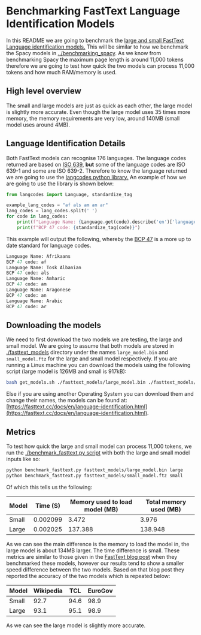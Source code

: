# Benchmarking FastText Language Identification Models

In this README we are going to benchmark the [large and small FastText Language identification models.](https://fasttext.cc/docs/en/language-identification.html) This will be similar to how we benchmark the Spacy models in [../benchmarking_spacy](../benchmarking_spacy). As we know from benchmarking Spacy the maximum page length is around 11,000 tokens therefore we are going to test how quick the two models can process 11,000 tokens and how much RAM/memory is used.

## High level overview

The small and large models are just as quick as each other, the large model is slightly more accurate. Even though the large model uses 35 times more memory, the memory requirements are very low, around 140MB (small model uses around 4MB).

## Language Identification Details

Both FastText models can recognise 176 languages. The language codes returned are based on [ISO 639](https://en.wikipedia.org/wiki/ISO_639), **but** some of the language codes are ISO 639-1 and some are ISO 639-2. Therefore to know the language returned we are going to use the [langcodes python library.](https://github.com/rspeer/langcodes) An example of how we are going to use the library is shown below:

``` python
from langcodes import Language, standardize_tag

example_lang_codes = "af als am an ar"
lang_codes = lang_codes.split(' ')
for code in lang_codes:
    print(f"Language Name: {Language.get(code).describe('en')['language']}")
    print(f"BCP 47 code: {standardize_tag(code)}")
```

This example will output the following, whereby the [BCP 47](http://tools.ietf.org/html/bcp47) is a more up to date standard for language codes.

``` python
Language Name: Afrikaans
BCP 47 code: af
Language Name: Tosk Albanian
BCP 47 code: als
Language Name: Amharic
BCP 47 code: am
Language Name: Aragonese
BCP 47 code: an
Language Name: Arabic
BCP 47 code: ar
```

## Downloading the models

We need to first download the two models we are testing, the large and small model. We are going to assume that both models are stored in [./fasttext_models](./fasttext_models) directory under the names `large_model.bin` and `small_model.ftz` for the large and small model respectively. If you are running a Linux machine you can download the models using the following script (large model is 126MB and small is 917kB):

``` bash
bash get_models.sh ./fasttext_models/large_model.bin ./fasttext_models/small_model.ftz
```

Else if you are using another Operating System you can download them and change their names, the models can be found at: [https://fasttext.cc/docs/en/language-identification.html](https://fasttext.cc/docs/en/language-identification.html).

## Metrics

To test how quick the large and small model can process 11,000 tokens, we run the [./benchmark_fasttext.py script](./benchmark_fasttext.py) with both the large and small model inputs like so:

``` bash
python benchmark_fasttext.py fasttext_models/large_model.bin large
python benchmark_fasttext.py fasttext_models/small_model.ftz small
```

Of which this tells us the following:

| Model | Time (S)     | Memory used to load model (MB) | Total memory used (MB) |
|-------|--------------|--------------------------------|------------------------|
| Small | 0.002099     | 3.472                          | 3.976                  |
| Large | 0.002025     | 137.388                        | 138.948                |

As we can see the main difference is the memory to load the model in, the large model is about 134MB larger. The time difference is small. These metrics are similar to those given in the [FastText blog post](https://fasttext.cc/blog/2017/10/02/blog-post.html) when they benchmarked these models, however our results tend to show a smaller speed difference between the two models. Based on that blog post they reported the accuracy of the two models which is repeated below:

| Model | Wikipedia | TCL  | EuroGov |
|-------|-----------|------|---------|
| Small | 92.7      | 94.6 | 98.9    |
| Large | 93.1      | 95.1 | 98.9    |

As we can see the large model is slightly more accurate.
